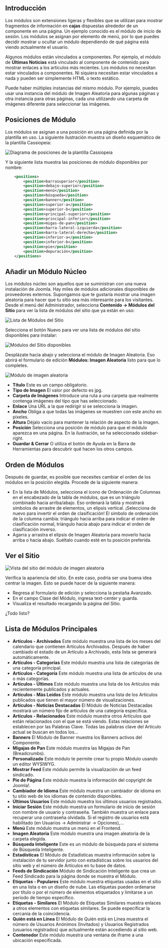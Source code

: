 <!-- Filename: J4.x:Site_Modules / Display title: Módulos del Sitio  -->

## Introducción

Los módulos son extensiones ligeras y flexibles que se utilizan para mostrar fragmentos de información en **cajas** dispuestas alrededor de un componente en una página. Un ejemplo conocido es el módulo de inicio de sesión. Los módulos se asignan por elemento de menú, por lo que puedes decidir mostrar u ocultar un módulo dependiendo de qué página está viendo actualmente el usuario.

Algunos módulos están vinculados a componentes. Por ejemplo, el módulo de **Últimas Noticias** está vinculado al componente de contenido para mostrar enlaces a los artículos más recientes. Los módulos no necesitan estar vinculados a componentes. Ni siquiera necesitan estar vinculados a nada y pueden ser simplemente HTML o texto estático.

Puede haber múltiples instancias del mismo módulo. Por ejemplo, puedes usar una instancia del módulo de Imagen Aleatoria para algunas páginas y otra instancia para otras páginas, cada una utilizando una carpeta de imágenes diferente para seleccionar las imágenes.

## Posiciones de Módulo

Los módulos se asignan a una posición en una página definida por la plantilla en uso. La siguiente ilustración muestra un diseño esquemático de la plantilla Cassiopeia:

![Diagrama de posiciones de la plantilla Cassiopeia](../../../en/images/modules/cassiopeia-template-positions.png)

Y la siguiente lista muestra las posiciones de módulo disponibles por nombre:

```xml
    <positions>
        <position>barrasuperior</position>
        <position>debajo-superior</position>
        <position>menú</position>
        <position>búsqueda</position>
        <position>banner</position>
        <position>superior-a</position>
        <position>superior-b</position>
        <position>principal-superior</position>
        <position>principal-inferior</position>
        <position>migas-de-pan</position>
        <position>barra-lateral-izquierda</position>
        <position>barra-lateral-derecha</position>
        <position>inferior-a</position>
        <position>inferior-b</position>
        <position>pie</position>
        <position>depuración</position>
    </positions>
```

## Añadir un Módulo Núcleo

Los módulos núcleo son aquellos que se suministran con una nueva instalación de Joomla. Hay miles de módulos adicionales disponibles de proveedores externos. Supongamos que te gustaría mostrar una imagen aleatoria para hacer que tu sitio sea más interesante para los visitantes. Desde el menú del Administrador, selecciona **Contenido → Módulos del Sitio** para ver la lista de módulos del sitio que ya están en uso:

![Lista de Módulos del Sitio](../../../en/images/modules/cassiopeia-modules-list.png)

Selecciona el botón Nuevo para ver una lista de módulos del sitio disponibles para instalar:

![Módulos del Sitio disponibles](../../../en/images/modules/cassiopeia-modules-available.png)

Desplázate hacia abajo y selecciona el módulo de Imagen Aleatoria. Eso abrirá el formulario de edición **Módulos: Imagen Aleatoria** listo para que lo completes.

![Módulo de imagen aleatoria](../../../en/images/modules/cassiopeia-module-random-image.png)

- **Título** Este es un campo obligatorio.
- **Tipo de Imagen** El valor por defecto es jpg.
- **Carpeta de Imágenes** Introduce una ruta a una carpeta que realmente contenga imágenes del tipo que has seleccionado.
- **Enlace** Una URL a la que redirigir si se selecciona la imagen.
- **Ancho** Obliga a que todas las imágenes se muestren con este ancho en píxeles.
- **Altura** Déjalo vacío para mantener la relación de aspecto de la imagen.
- **Posición** Selecciona una posición de módulo para que el módulo aparezca en una página. En la ilustración, se ha seleccionado sidebar-right.
- **Guardar & Cerrar** O utiliza el botón de Ayuda en la Barra de Herramientas para descubrir qué hacen los otros campos.

## Orden de Módulos

Después de guardar, es posible que necesites cambiar el orden de los módulos en la posición elegida. Procede de la siguiente manera:

- En la lista de Módulos, selecciona el icono de Ordenación de Columnas en el encabezado de la tabla de módulos, que es un triángulo combinado hacia arriba/abajo. Eso ordenará la tabla y mostrará símbolos de arrastre de elementos, un elipsis vertical. ¡Selecciona de nuevo para invertir el orden de clasificación! El símbolo de ordenación de la columna cambia: triángulo hacia arriba para indicar el orden de clasificación normal, triángulo hacia abajo para indicar el orden de clasificación inverso.
- Agarra y arrastra el elipsis de Imagen Aleatoria para moverlo hacia arriba o hacia abajo. Suéltalo cuando esté en tu posición preferida.

## Ver el Sitio

![Vista del sitio del módulo de imagen aleatoria](../../../en/images/modules/cassiopeia-module-random-image-site.png)

Verifica la apariencia del sitio. En este caso, podría ser una buena idea centrar la imagen. Esto se puede hacer de la siguiente manera:

- Regresa al formulario de edición y selecciona la pestaña Avanzado.
- En el campo Clase del Módulo, ingresa text-center y guarda.
- Visualiza el resultado recargando la página del Sitio.

¿Todo listo?

## Lista de Módulos Principales

- **Artículos - Archivados** Este módulo muestra una lista de los meses del calendario que contienen Artículos Archivados. Después de haber cambiado el estado de un Artículo a Archivado, esta lista se generará automáticamente.
- **Artículos - Categorías** Este módulo muestra una lista de categorías de una categoría principal.
- **Artículos - Categoría** Este módulo muestra una lista de artículos de una o más categorías.
- **Artículos - Últimos** Este módulo muestra una lista de los Artículos más recientemente publicados y actuales.
- **Artículos - Más Leídos** Este módulo muestra una lista de los Artículos publicados que tienen el mayor número de visualizaciones.
- **Artículos - Noticias Destacadas** El Módulo de Noticias Destacadas mostrará un número fijo de artículos de una categoría específica.
- **Artículos - Relacionados** Este módulo muestra otros Artículos que están relacionados con el que se está viendo. Estas relaciones se establecen por las Palabras Clave. Todas las palabras clave del Artículo actual se buscan en todos los...
- **Banners** El Módulo de Banner muestra los Banners activos del Componente.
- **Migajas de Pan** Este módulo muestra las Migajas de Pan (Breadcrumbs).
- **Personalizado** Este módulo te permite crear tu propio Módulo usando un editor WYSIWYG.
- **Mostrar Feed** Este módulo permite la visualización de un feed sindicado.
- **Pie de Página** Este módulo muestra la información del copyright de Joomla!.
- **Cambiador de Idioma** Este módulo muestra un cambiador de idioma en tu sitio web de los idiomas de contenido disponibles.
- **Últimos Usuarios** Este módulo muestra los últimos usuarios registrados.
- **Iniciar Sesión** Este módulo muestra un formulario de inicio de sesión con nombre de usuario y contraseña. También muestra un enlace para recuperar una contraseña olvidada. Si el registro de usuarios está habilitado (en Usuarios → Administrar → Opciones),...
- **Menú** Este módulo muestra un menú en el Frontend.
- **Imagen Aleatoria** Este módulo muestra una imagen aleatoria de la carpeta elegida.
- **Búsqueda Inteligente** Este es un módulo de búsqueda para el sistema de Búsqueda Inteligente.
- **Estadísticas** El Módulo de Estadísticas muestra información sobre la instalación de tu servidor junto con estadísticas sobre los usuarios del sitio web y el número de Artículos en tu base de datos.
- **Feeds de Sindicación** Módulo de Sindicación Inteligente que crea un Feed Sindicado para la página donde se muestra el Módulo.
- **Etiquetas - Populares** Este módulo muestra etiquetas usadas en el sitio en una lista o en un diseño de nube. Las etiquetas pueden ordenarse por título o por el número de elementos etiquetados y limitarse a un período de tiempo específico.
- **Etiquetas - Similares** El Módulo de Etiquetas Similares muestra enlaces a otros elementos con etiquetas similares. Se puede especificar la cercanía de la coincidencia.
- **Quién está en Línea** El Módulo de Quién está en Línea muestra el número de Usuarios Anónimos (Invitados) y Usuarios Registrados (usuarios registrados) que actualmente están accediendo al sitio web.
- **Contenedor** Este módulo muestra una ventana de iframe a una ubicación especificada.
